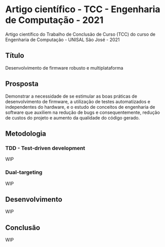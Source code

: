 # Artigo científico - TCC - Engenharia de Computação - 2021
Artigo científico do Trabalho de Conclusão de Curso (TCC) do curso de Engenharia de Computação - UNISAL São José - 2021

## Título
Desenvolvimento de firmware robusto e multiplataforma

## Prosposta

Demonstrar a necessidade de se estimular as boas práticas de desenvolvimento de firmware, a utilização de testes automatizados e independentes do hardware, e o estudo de conceitos de engenharia de software que auxiliem na redução de bugs e consequentemente, redução de custos do projeto e aumento da qualidade do código gerado.

## Metodologia
### TDD - Test-driven development
WIP

### Dual-targeting 
WIP

## Desenvolvimento
WIP


## Conclusão
WIP
